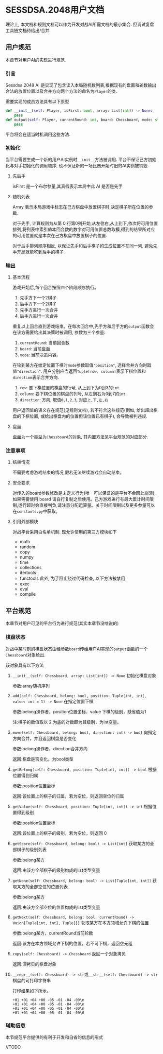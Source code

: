 # SESSDSA.2048用户文档

理论上, 本文档和规则文档可以作为开发对战AI所需文档的最小集合. 但调试复盘工具链文档待给出/合并.

## 用户规范

本章节对用户AI的实现进行规范.

### 引言

Sessdsa.2048 AI 是实现了包含读入本局随机数列表,根据现有的盘面和轮数输出合法的放置位置以及合并方向两个方法的命名为`Player`的类.

需要实现的成员方法具有以下原型

```Python
def __init__(self: Player, isFirst: bool, array: List[int]) -> None:
    pass
def output(self: Player, currentRound: int, board: Chessboard, mode: str) -> Union[Tuple[int, int], int]:
    pass
```

平台将会在适当时机调用这些方法.

### 初始化

当平台需要生成一个新的用户AI实例时`__init__`方法被调用. 平台不保证己方初始化与对手初始化的调用顺序, 也不保证新的一场比赛开始时旧的AI实例被销毁.

1. 先后手

    isFirst 是一个布尔参量,其真假表示本局中此 AI 是否是先手

2. 随机列表

    Array 表示本局游戏中标志在己方棋盘中放置棋子时,决定棋子所在位置的参数.

    对于先手, 计算规则为从第 0 行第0列开始,从左往右,从上到下,依次将可用位置排列,将列表中索引值本回合数的数字对可用位置总数取模,得到的结果所对应的可用位置就是本次在己方棋盘中放置棋子的位置.

    对于后手排列顺序相反, 以保证先手和后手棋子的生成位置不在同一列, 避免先手开局就能吃到后手的棋子.

### 输出

1. 基本流程

    游戏开始后,每个回合按照四个阶段顺序执行。

    1. 先手方下一个2棋子
    2. 后手方下一个2棋子
    3. 先手方进行一次合并
    4. 后手方进行一次合并

    重复以上回合直到游戏结束。在每次回合中,先手方和后手方的`output`函数会在该方需要给出其决策时被调用, 参数为三个参量:

    1. `currentRound`: 当前回合数
    2. `board`: 当前盘面
    3. `mode`: 当前决策内容。

    在轮到某方在给定位置下棋时`mode`参数取值`"position"`, 选择合并方向时取值`"direction"`. 用户分别应当返回`Tuple[row, column]`表示下棋位置和`direction`表示合并方向.

    1. `row`: 要下棋位置的棋盘的行号, 从上到下为0到3的`int`
    2. `column`: 要下棋位置的棋盘的列号, 从左到右为0到7的`int`
    3. `direction`: 方向, 取值`0,1,2,3`, 对应`上,下,左,右`

    用户返回值的语义存在规范(见规则文档), 若不符合这些规范(例如, 给出超出棋盘的下棋位置, 或给出棋盘内的位置但该位置已有棋子), 会导致被判违规.

2. 盘面

    盘面为一个类型为`Chessboard`的对象, 其内置方法见平台规范的对应部分.

### 注意事项

1. 结束情况

    不需要考虑游戏结束的情况,假若无法继续游戏会自动结束。

2. 安全要求

    对传入的board参数修改是未定义行为(唯一可以保证的是平台不会因此崩溃), 如果需要使用 board 请自行复制之后使用。己方游戏进行有最大累计时间限制,运行超时会直接判负,请注意分配运算量。关于时间限制以及更多参量可以在`constants.py`中获取。

3. 引用外部模块

    对战平台采用白名单机制. 现允许使用的第三方模块如下
    + math
    + random
    + copy
    + numpy
    + time
    + collections
    + itertools
    + functools
    此外, 为了阻止绕过代码检查, 以下方法被禁用
    + exec
    + eval
    + compile

## 平台规范

本章节对用户可见的平台行为进行规范(其实本章节没啥说的)

### 棋盘状态

对战中某时刻的棋盘状态由经参数`board`传给用户AI实现的`output`函数的一个`Chessboard`对象给出.

该对象具有以下方法

   1. `__init__(self: Chessboard, array: List[int]) -> None` 初始化棋盘对象

       参数:array随机序列

   2. `add(self: Chessboard, belong: bool, position: Tuple[int, int], value: int = 1) -> None` 在指定位置下棋

       参数:belong操作者，position位置坐标，value 下棋的级别，缺省值为1

       注:棋子的数值取以 2 为底的对数即为其级别，为int变量。

   3. `move(self: Chessboard, belong: bool, direction: int) -> bool` 向指定方向合并，并且返回棋盘是否变化

       参数:belong操作者，direction合并方向

       返回:棋盘是否变化，为bool类型

   4. `getBelong(self: Chessboard, position: Tuple[int, int]) -> bool` 根据位置得到归属

       参数:position位置坐标

       返回:该位置上的棋子的归属，若为空位，则返回空位的归属

   5. `getValue(self: Chessboard, position: Tuple[int, int]) -> int` 根据位置得到级别

       参数:position位置坐标

       返回:该位置上的棋子的级别，若为空位，则返回 0

   6. `getScore(self: Chessboard, belong: bool) -> List[int]` 获取某方的全部棋子的级别列表

       参数:belong某方

       返回:由该方全部棋子的级别构成的list类型变量

   7. `getNone(self: Chessboard, belong: bool) -> List[Tuple[int, int]]` 获取某方的全部空位的位置列表

       参数:belong某方

       返回:由该方全部空位的位置构成的list类型变量

   8. `getNext(self: Chessboard, belong: bool, currentRound) -> Union[Tuple[int, int], Tuple[]]` 获取某方在本方领域允许下棋的位置

       参数:belong某方，currentRound当前轮数

       返回:该方在本方领域允许下棋的位置，若不可下棋，返回空元组

   9. `copy(self: Chessboard) -> Chessboard` 返回一个对象拷贝

       返回:深拷贝的棋盘对象

   10. `__repr__(self: Chessboard) -> str`或`__str__(self: Chessboard) -> str` 棋盘的可打印字符串

       打印结果如下所示。

       ```text
       +01 +01 +04 +00 -05 -01 -04 -00\n
       +01 +01 +04 +00 -05 -01 -04 -00\n
       +01 +01 +04 +00 -05 -01 -04 -00\n
       +01 +01 +04 +00 -05 -01 -04 -00\0
       ```

### 辅助信息

本节规范平台提供的有利于开发和自省的信息的形式

//TODO
